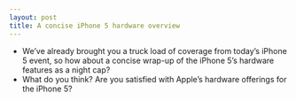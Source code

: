 ```yaml
---
layout: post
title: A concise iPhone 5 hardware overview
---
```

* We’ve already brought you a truck load of coverage from today’s iPhone 5 event, so how about a concise wrap-up of the iPhone 5’s hardware features as a night cap?
* What do you think? Are you satisfied with Apple’s hardware offerings for the iPhone 5?

